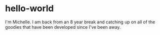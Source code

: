 # hello-world

I'm Michelle.  I am back from an 8 year break and catching up on all of the goodies that have been developed since I've been away.  

